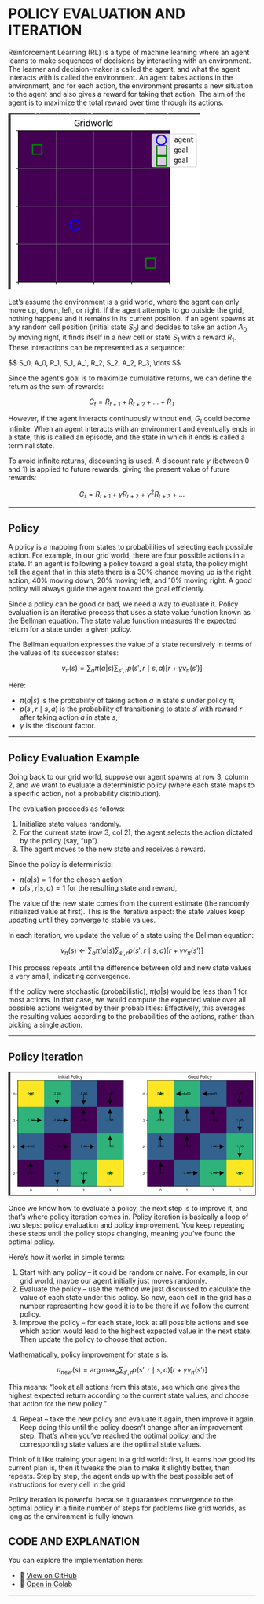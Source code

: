 # POLICY EVALUATION AND ITERATION

Reinforcement Learning (RL) is a type of machine learning where an agent learns to make sequences of decisions by interacting with an environment. The learner and decision-maker is called the agent, and what the agent interacts with is called the environment. An agent takes actions in the environment, and for each action, the environment presents a new situation to the agent and also gives a reward for taking that action. The aim of the agent is to maximize the total reward over time through its actions.

![png](images/policy_iteration_images/gridworld.png)

Let’s assume the environment is a grid world, where the agent can only move up, down, left, or right. If the agent attempts to go outside the grid, nothing happens and it remains in its current position. If an agent spawns at any random cell position (initial state $S_0$) and decides to take an action $A_0$ by moving right, it finds itself in a new cell or state $S_1$ with a reward $R_1$. These interactions can be represented as a sequence:

<div>
$$
S_0, A_0, R_1, S_1, A_1, R_2, S_2, A_2, R_3, \dots
$$
</div>

Since the agent’s goal is to maximize cumulative returns, we can define the return as the sum of rewards:

$$
G_t = R_{t+1} + R_{t+2} + \dots + R_T
$$

However, if the agent interacts continuously without end, $G_t$ could become infinite. When an agent interacts with an environment and eventually ends in a state, this is called an episode, and the state in which it ends is called a terminal state.

To avoid infinite returns, discounting is used. A discount rate $\gamma$ (between 0 and 1) is applied to future rewards, giving the present value of future rewards:

$$
G_t = R_{t+1} + \gamma R_{t+2} + \gamma^2 R_{t+3} + \dots
$$

---

## Policy

A policy is a mapping from states to probabilities of selecting each possible action. For example, in our grid world, there are four possible actions in a state. If an agent is following a policy toward a goal state, the policy might tell the agent that in this state there is a 30% chance moving up is the right action, 40% moving down, 20% moving left, and 10% moving right. A good policy will always guide the agent toward the goal efficiently.

Since a policy can be good or bad, we need a way to evaluate it. Policy evaluation is an iterative process that uses a state value function known as the Bellman equation. The state value function measures the expected return for a state under a given policy.

The Bellman equation expresses the value of a state recursively in terms of the values of its successor states:

$$
v_\pi(s) = \sum_{a} \pi(a|s) \sum_{s', r} p(s', r \mid s, a) \big[ r + \gamma v_\pi(s') \big]
$$

Here:

* $\pi(a|s)$ is the probability of taking action $a$ in state $s$ under policy $\pi$,
* $p(s', r \mid s, a)$ is the probability of transitioning to state $s'$ with reward $r$ after taking action $a$ in state $s$,
* $\gamma$ is the discount factor.

---

## Policy Evaluation Example

Going back to our grid world, suppose our agent spawns at row 3, column 2, and we want to evaluate a deterministic policy (where each state maps to a specific action, not a probability distribution).

The evaluation proceeds as follows:

1. Initialize state values randomly.
2. For the current state (row 3, col 2), the agent selects the action dictated by the policy (say, “up”).
3. The agent moves to the new state and receives a reward.

Since the policy is deterministic:

* $\pi(a|s) = 1$ for the chosen action,
* $p(s', r|s, a) = 1$ for the resulting state and reward,

The value of the new state comes from the current estimate (the randomly initialized value at first). This is the iterative aspect: the state values keep updating until they converge to stable values.

In each iteration, we update the value of a state using the Bellman equation:

$$
v_\pi(s) \leftarrow \sum_{a} \pi(a|s) \sum_{s', r} p(s', r \mid s, a) \big[ r + \gamma v_\pi(s') \big]
$$

This process repeats until the difference between old and new state values is very small, indicating convergence.

If the policy were stochastic (probabilistic), $\pi(a|s)$ would be less than 1 for most actions. In that case, we would compute the expected value over all possible actions weighted by their probabilities: Effectively, this averages the resulting values according to the probabilities of the actions, rather than picking a single action.

---

## Policy Iteration

![png](images/policy_iteration_images/goodvsbad.png)

Once we know how to evaluate a policy, the next step is to improve it, and that’s where policy iteration comes in. Policy iteration is basically a loop of two steps: policy evaluation and policy improvement. You keep repeating these steps until the policy stops changing, meaning you’ve found the optimal policy.

Here’s how it works in simple terms:

1. Start with any policy – it could be random or naive. For example, in our grid world, maybe our agent initially just moves randomly.
2. Evaluate the policy – use the method we just discussed to calculate the value of each state under this policy. So now, each cell in the grid has a number representing how good it is to be there if we follow the current policy.
3. Improve the policy – for each state, look at all possible actions and see which action would lead to the highest expected value in the next state. Then update the policy to choose that action.

Mathematically, policy improvement for state $s$ is:

$$
\pi_{\text{new}}(s) = \arg\max_a \sum_{s', r} p(s', r \mid s, a) \big[ r + \gamma v_\pi(s') \big]
$$

This means: “look at all actions from this state, see which one gives the highest expected return according to the current state values, and choose that action for the new policy.”

4. Repeat – take the new policy and evaluate it again, then improve it again. Keep doing this until the policy doesn’t change after an improvement step. That’s when you’ve reached the optimal policy, and the corresponding state values are the optimal state values.

Think of it like training your agent in a grid world: first, it learns how good its current plan is, then it tweaks the plan to make it slightly better, then repeats. Step by step, the agent ends up with the best possible set of instructions for every cell in the grid.

Policy iteration is powerful because it guarantees convergence to the optimal policy in a finite number of steps for problems like grid worlds, as long as the environment is fully known.

## CODE AND EXPLANATION

You can explore the implementation here:

- 📘 <a href="https://github.com/Tony-Ale/RL/blob/master/tabular_rl/algorithms/policy_iteration.py" target="_blank">View on GitHub</a>  
- 🚀 <a href="https://github.com/Tony-Ale/RL/blob/master/tabular_rl/notebooks/policy_iteration.ipynb" target="_blank">Open in Colab</a>

---
